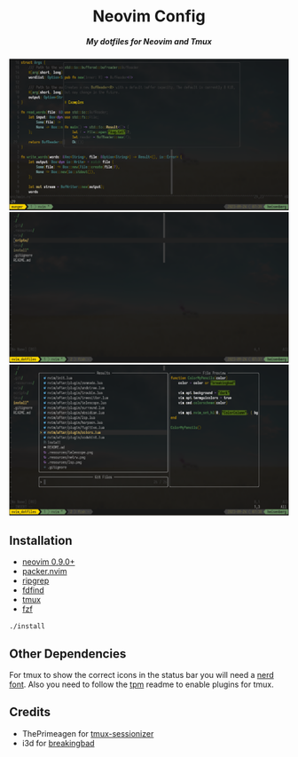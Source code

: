 <div align="center">

# Neovim Config

##### My dotfiles for Neovim and Tmux

![lsp](./.resources/lsp.png)
![netrw](./.resources/netrw.png)
![telescope](./.resources/telescope.png)

</div>

## Installation

* [neovim 0.9.0+](https://github.com/neovim/neovim)
* [packer.nvim](https://github.com/wbthomason/packer.nvim)
* [ripgrep](https://github.com/BurntSushi/ripgrep)
* [fdfind](https://github.com/sharkdp/fd)
* [tmux](https://github.com/tmux/tmux)
* [fzf](https://github.com/junegunn/fzf)

```console
./install
```

## Other Dependencies

For tmux to show the correct icons in the status bar you will need a [nerd
font](https://www.nerdfonts.com/). Also you need to follow the
[tpm](https://github.com/tmux-plugins/tpm) readme to enable plugins for tmux.

## Credits

- ThePrimeagen for
  [tmux-sessionizer](https://github.com/ThePrimeagen/.dotfiles/blob/master/bin/.local/scripts/tmux-sessionizer)
- i3d for [breakingbad](https://github.com/i3d/vim-jimbothemes#breakingbad)
